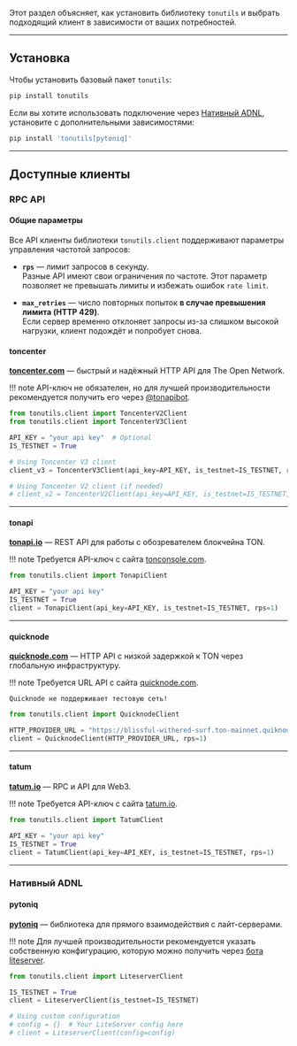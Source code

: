 Этот раздел объясняет, как установить библиотеку `tonutils` и выбрать подходящий клиент в зависимости от ваших потребностей.

---

## Установка

Чтобы установить базовый пакет `tonutils`:

```bash
pip install tonutils
```

Если вы хотите использовать подключение через [Нативный ADNL](#pytoniq), установите с дополнительными зависимостями:

```bash
pip install 'tonutils[pytoniq]'
```

---

## Доступные клиенты

### RPC API

#### Общие параметры

Все API клиенты библиотеки `tonutils.client` поддерживают параметры управления частотой запросов:

* **`rps`** — лимит запросов в секунду.  
  Разные API имеют свои ограничения по частоте. Этот параметр позволяет не превышать лимиты и избежать ошибок `rate limit`.

* **`max_retries`** — число повторных попыток **в случае превышения лимита (HTTP 429)**.  
  Если сервер временно отклоняет запросы из-за слишком высокой нагрузки, клиент подождёт и попробует снова.

#### toncenter

**[toncenter.com](https://toncenter.com)** — быстрый и надёжный HTTP API для The Open Network.  

!!! note
    API-ключ не обязателен, но для лучшей производительности рекомендуется получить его через [@tonapibot](https://t.me/tonapibot).

```python
from tonutils.client import ToncenterV2Client
from tonutils.client import ToncenterV3Client

API_KEY = "your api key"  # Optional
IS_TESTNET = True

# Using Toncenter V3 client
client_v3 = ToncenterV3Client(api_key=API_KEY, is_testnet=IS_TESTNET, rps=1)

# Using Toncenter V2 client (if needed)
# client_v2 = ToncenterV2Client(api_key=API_KEY, is_testnet=IS_TESTNET, rps=1)
```

---

#### tonapi

**[tonapi.io](https://tonapi.io)** — REST API для работы с обозревателем блокчейна TON.  

!!! note
    Требуется API-ключ с сайта [tonconsole.com](https://tonconsole.com).

```python
from tonutils.client import TonapiClient

API_KEY = "your api key"
IS_TESTNET = True
client = TonapiClient(api_key=API_KEY, is_testnet=IS_TESTNET, rps=1)
```

---

#### quicknode

**[quicknode.com](https://quicknode.com)** — HTTP API с низкой задержкой к TON через глобальную инфраструктуру.  

!!! note
    Требуется URL API с сайта [quicknode.com](https://quicknode.com).

    Quicknode не поддерживает тестовую сеть!

```python
from tonutils.client import QuicknodeClient

HTTP_PROVIDER_URL = "https://blissful-withered-surf.ton-mainnet.quiknode.pro/d6e8...1964"
client = QuicknodeClient(HTTP_PROVIDER_URL, rps=1)
```

---

#### tatum

**[tatum.io](https://tatum.io)** — RPC и API для Web3.  

!!! note
    Требуется API-ключ с сайта [tatum.io](https://tatum.io).

```python
from tonutils.client import TatumClient

API_KEY = "your api key"
IS_TESTNET = True
client = TatumClient(api_key=API_KEY, is_testnet=IS_TESTNET, rps=1)
```

---

### Нативный ADNL

#### pytoniq

**[pytoniq](https://github.com/yungwine/pytoniq)** — библиотека для прямого взаимодействия с лайт-серверами.  

!!! note
    Для лучшей производительности рекомендуется указать собственную конфигурацию, которую можно получить через [бота liteserver](https://t.me/liteserver_bot).

```python
from tonutils.client import LiteserverClient

IS_TESTNET = True
client = LiteserverClient(is_testnet=IS_TESTNET)

# Using custom configuration
# config = {}  # Your LiteServer config here 
# client = LiteserverClient(config=config)
```
